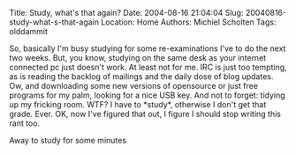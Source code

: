Title: Study, what's that again?
Date: 2004-08-16 21:04:04
Slug: 20040816-study-what-s-that-again
Location: Home
Authors: Michiel Scholten
Tags: olddammit

<p>So, basically I'm busy studying for some re-examinations I've to do the next two weeks. But, you know, studying on the same desk as your internet connected pc just doesn't work. At least not for me. IRC is just too tempting, as is reading the backlog of mailings and the daily dose of blog updates. Ow, and downloading some new versions of opensource or just free programs for my palm, looking for a nice USB key. And not to forget: tidying up my fricking room. WTF? I have to *study*, otherwise I don't get that grade. Ever. OK, now I've figured that out, I figure I should stop writing this rant too.</p>
<p>Away to study for some minutes</p>